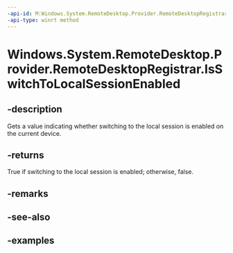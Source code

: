 ```yaml
---
-api-id: M:Windows.System.RemoteDesktop.Provider.RemoteDesktopRegistrar.IsSwitchToLocalSessionEnabled
-api-type: winrt method
---
```


# Windows.System.RemoteDesktop.Provider.RemoteDesktopRegistrar.IsSwitchToLocalSessionEnabled

<!--
public static bool IsSwitchToLocalSessionEnabled ();
-->


## -description

Gets a value indicating whether switching to the local session is enabled on the current device.

## -returns

True if switching to the local session is enabled; otherwise, false.

## -remarks

## -see-also

## -examples


